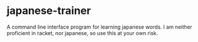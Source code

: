 # japanese-trainer

A command line interface program for learning japanese words. I am neither proficient in racket, nor japanese, so use this at your own risk.

